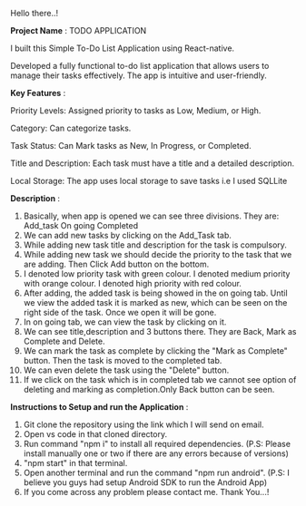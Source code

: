Hello there..!

**Project Name** : TODO APPLICATION

I built this Simple To-Do List Application using React-native.

Developed a fully functional to-do list application that allows users to manage their tasks effectively. The app is intuitive and user-friendly. 

 

**Key Features** : 

Priority Levels: Assigned priority to tasks as Low, Medium, or High. 

Category: Can categorize tasks. 

Task Status: Can Mark tasks as New, In Progress, or Completed. 

Title and Description: Each task must have a title and a detailed description. 

Local Storage: The app uses local storage to save tasks i.e I used SQLLite

**Description** :

1) Basically, when app is opened we can see three divisions. They are:
   Add_task
   On going
   Completed
2) We can add new tasks by clicking on the Add_Task tab.
3) While adding new task title and description for the task is compulsory.
4) While adding new task we should decide the priority to the task that we are adding. Then Click Add button on the bottom.
5) I denoted low priority task with green colour. I denoted medium priority with orange colour. I denoted high priority with red colour.
6) After adding, the added task is being showed in the on going tab. Until we view the added task it is marked as new, which can be seen on the right side of the task. Once we open it will be gone.
7) In on going tab, we can view the task by clicking on it.
8) We can see title,description and 3 buttons there. They are Back, Mark as Complete and Delete.
9) We can mark the task as complete by clicking the "Mark as Complete" button. Then the task is moved to the completed tab.
10) We can even delete the task using the "Delete" button.
11) If we click on the task which is in completed tab we cannot see option of deleting and marking as completion.Only Back button can be seen.


**Instructions to Setup and run the Application** :

1) Git clone the repository using the link which I will send on email.
2) Open vs code in that cloned directory.
3) Run command "npm i" to install all required dependencies. (P.S: Please install manually one or two if there are any errors because of versions)
4) "npm start" in that terminal.
5) Open another terminal and run the command "npm run android". (P.S: I believe you guys had setup Android SDK to run the Android App)
6) If you come across any problem please contact me. Thank You...! 
